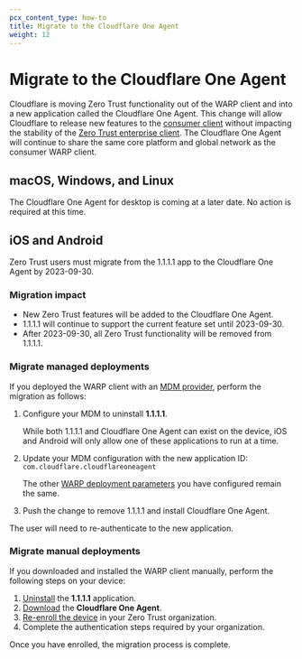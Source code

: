 ```yaml
---
pcx_content_type: how-to
title: Migrate to the Cloudflare One Agent
weight: 12
---
```


# Migrate to the Cloudflare One Agent

Cloudflare is moving Zero Trust functionality out of the WARP client and into a new application called the Cloudflare One Agent.  This change will allow Cloudflare to release new features to the [consumer client](/warp-client/) without impacting the stability of the [Zero Trust enterprise client](/cloudflare-one/connections/connect-devices/warp/).  The Cloudflare One Agent will continue to share the same core platform and global network as the consumer WARP client.

## macOS, Windows, and Linux

The Cloudflare One Agent for desktop is coming at a later date. No action is required at this time.

## iOS and Android

Zero Trust users must migrate from the 1.1.1.1 app to the Cloudflare One Agent by 2023-09-30.

### Migration impact
- New Zero Trust features will be added to the Cloudflare One Agent.
- 1.1.1.1 will continue to support the current feature set until 2023-09-30.
- After 2023-09-30, all Zero Trust functionality will be removed from 1.1.1.1.

### Migrate managed deployments

If you deployed the WARP client with an [MDM provider](/cloudflare-one/connections/connect-devices/warp/deployment/mdm-deployment/), perform the migration as follows:

1. Configure your MDM to uninstall **1.1.1.1**.

    While both 1.1.1.1 and Cloudflare One Agent can exist on the device, iOS and Android will only allow one of these applications to run at a time.

2. Update your MDM configuration with the new application ID: `com.cloudflare.cloudflareoneagent`

    The other [WARP deployment parameters](/cloudflare-one/connections/connect-devices/warp/deployment/mdm-deployment/parameters/) you have configured remain the same.

3. Push the change to remove 1.1.1.1 and install Cloudflare One Agent.

The user will need to re-authenticate to the new application.

### Migrate manual deployments

If you downloaded and installed the WARP client manually, perform the following steps on your device:

1. [Uninstall](/cloudflare-one/connections/connect-devices/warp/remove-warp/#ios-and-android) the **1.1.1.1** application.
2. [Download](/cloudflare-one/connections/connect-devices/warp/download-warp/) the **Cloudflare One Agent**.
3. [Re-enroll the device](/cloudflare-one/connections/connect-devices/warp/deployment/manual-deployment/#ios-android-and-chromeos) in your Zero Trust organization.
4. Complete the authentication steps required by your organization.

Once you have enrolled, the migration process is complete.
